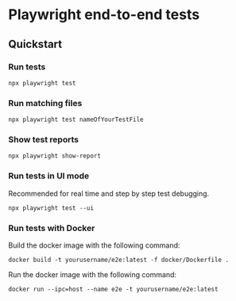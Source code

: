# Playwright end-to-end tests

## Quickstart

### Run tests

`npx playwright test`

### Run matching files

`npx playwright test nameOfYourTestFile`

### Show test reports

`npx playwright show-report`

### Run tests in UI mode

Recommended for real time and step by step test debugging. 

`npx playwright test --ui`

### Run tests with Docker

Build the docker image with the following command:

`docker build -t yourusername/e2e:latest -f docker/Dockerfile .`

Run the docker image with the following command:

`docker run --ipc=host --name e2e -t yourusername/e2e:latest`